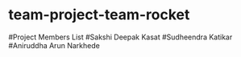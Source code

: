 # team-project-team-rocket
#Project Members List
#Sakshi Deepak Kasat
#Sudheendra Katikar
#Aniruddha Arun Narkhede
